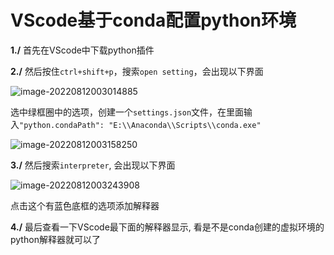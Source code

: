 # VScode基于conda配置python环境

**1./** 首先在VScode中下载python插件



**2./** 然后按住`ctrl+shift+p`，搜索`open setting`，会出现以下界面

![image-20220812003014885](http://evinci.oss-cn-hangzhou.aliyuncs.com/evinci/image-20220812003014885.png)

选中绿框圈中的选项，创建一个`settings.json`文件，在里面输入`"python.condaPath": "E:\\Anaconda\\Scripts\\conda.exe"  `

![image-20220812003158250](http://evinci.oss-cn-hangzhou.aliyuncs.com/evinci/image-20220812003158250.png)



**3./** 然后搜索`interpreter`, 会出现以下界面

![image-20220812003243908](http://evinci.oss-cn-hangzhou.aliyuncs.com/evinci/image-20220812003243908.png)

点击这个有蓝色底框的选项添加解释器



**4./** 最后查看一下VScode最下面的解释器显示, 看是不是conda创建的虚拟环境的python解释器就可以了

